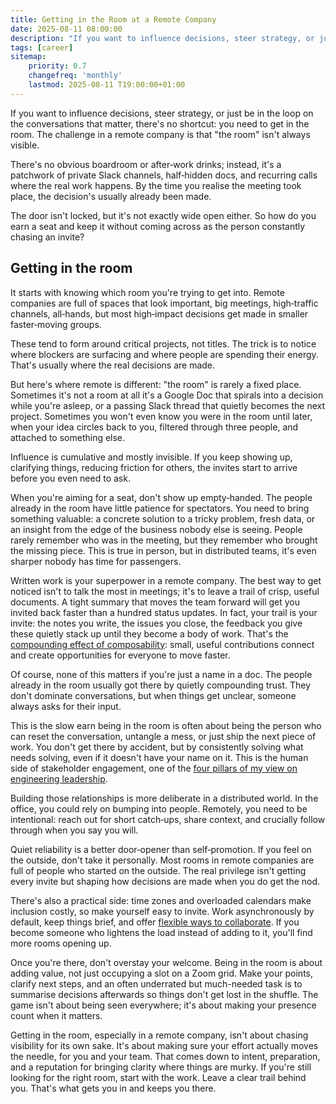 ```yaml
---
title: Getting in the Room at a Remote Company
date: 2025-08-11 08:00:00
description: "If you want to influence decisions, steer strategy, or just be in the loop on the conversations that matter there's no shortcut: you need to get in the room. The challenge in a remote company is that 'the room' isn't always visible"
tags: [career]
sitemap:
    priority: 0.7
    changefreq: 'monthly'
    lastmod: 2025-08-11 T19:00:00+01:00
---
```


If you want to influence decisions, steer strategy, or just be in the loop on the conversations that matter, there's no shortcut: you need to get in the room. The challenge in a remote company is that "the room" isn't always visible. 

There's no obvious boardroom or after‑work drinks; instead, it's a patchwork of private Slack channels, half‑hidden docs, and recurring calls where the real work happens. By the time you realise the meeting took place, the decision's usually already been made.

The door isn't locked, but it's not exactly wide open either. So how do you earn a seat and keep it without coming across as the person constantly chasing an invite?

## Getting in the room

It starts with knowing which room you're trying to get into. Remote companies are full of spaces that look important, big meetings, high‑traffic channels, all‑hands, but most high‑impact decisions get made in smaller faster‑moving groups.

These tend to form around critical projects, not titles. The trick is to notice where blockers are surfacing and where people are spending their energy. That's usually where the real decisions are made.

But here's where remote is different: "the room" is rarely a fixed place. Sometimes it's not a room at all it's a Google Doc that spirals into a decision while you're asleep, or a passing Slack thread that quietly becomes the next project. Sometimes you won't even know you were in the room until later, when your idea circles back to you, filtered through three people, and attached to something else.

Influence is cumulative and mostly invisible. If you keep showing up, clarifying things, reducing friction for others, the invites start to arrive before you even need to ask.

When you're aiming for a seat, don't show up empty‑handed. The people already in the room have little patience for spectators. You need to bring something valuable: a concrete solution to a tricky problem, fresh data, or an insight from the edge of the business nobody else is seeing. People rarely remember who was in the meeting, but they remember who brought the missing piece. This is true in person, but in distributed teams, it's even sharper nobody has time for passengers.

Written work is your superpower in a remote company. The best way to get noticed isn't to talk the most in meetings; it's to leave a trail of crisp, useful documents. A tight summary that moves the team forward will get you invited back faster than a hundred status updates. In fact, your trail is your invite: the notes you write, the issues you close, the feedback you give these quietly stack up until they become a body of work. That's the [compounding effect of composability](/composable-first-reusable-forever): small, useful contributions connect and create opportunities for everyone to move faster.

Of course, none of this matters if you're just a name in a doc. The people already in the room usually got there by quietly compounding trust. They don't dominate conversations, but when things get unclear, someone always asks for their input.

This is the slow earn being in the room is often about being the person who can reset the conversation, untangle a mess, or just ship the next piece of work. You don't get there by accident, but by consistently solving what needs solving, even if it doesn't have your name on it. This is the human side of stakeholder engagement, one of the [four pillars of my view on engineering leadership](/four-pillars-of-engineering-leadership).

Building those relationships is more deliberate in a distributed world. In the office, you could rely on bumping into people. Remotely, you need to be intentional: reach out for short catch‑ups, share context, and crucially follow through when you say you will.

Quiet reliability is a better door‑opener than self‑promotion. If you feel on the outside, don't take it personally. Most rooms in remote companies are full of people who started on the outside. The real privilege isn't getting every invite but shaping how decisions are made when you do get the nod.

There's also a practical side: time zones and overloaded calendars make inclusion costly, so make yourself easy to invite. Work asynchronously by default, keep things brief, and offer [flexible ways to collaborate](/boundaries-over-coordination). If you become someone who lightens the load instead of adding to it, you'll find more rooms opening up.

Once you're there, don't overstay your welcome. Being in the room is about adding value, not just occupying a slot on a Zoom grid. Make your points, clarify next steps, and an often underrated but much-needed task is to summarise decisions afterwards so things don't get lost in the shuffle. The game isn't about being seen everywhere; it's about making your presence count when it matters.

Getting in the room, especially in a remote company, isn't about chasing visibility for its own sake. It's about making sure your effort actually moves the needle, for you and your team. That comes down to intent, preparation, and a reputation for bringing clarity where things are murky. If you're still looking for the right room, start with the work. Leave a clear trail behind you. That's what gets you in and keeps you there.
